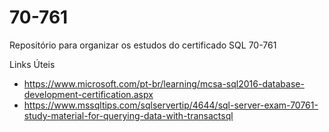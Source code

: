 # 70-761
Repositório para organizar os estudos do certificado SQL 70-761

Links Úteis
- https://www.microsoft.com/pt-br/learning/mcsa-sql2016-database-development-certification.aspx
- https://www.mssqltips.com/sqlservertip/4644/sql-server-exam-70761-study-material-for-querying-data-with-transactsql
